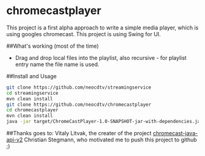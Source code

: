 # chromecastplayer
This project is a first alpha approach to write a simple media player, which is using googles chromecast. This project is using Swing for UI.

##What's working (most of the time)
- Drag and drop local files into the playlist, also recursive - for playlist entry name the file name is used.

##Install and Usage
```bash
git clone https://github.com/neocdtv/streamingservice
cd streamingservice
mvn clean install
git clone https://github.com/neocdtv/chromecastplayer
cd chromecastplayer
mvn clean install
java -jar target/ChromeCastPlayer-1.0-SNAPSHOT-jar-with-dependencies.jar 
```

##Thanks goes to:
Vitaly Litvak, the creater of the project [chromecast-java-api-v2](https://github.com/vitalidze/chromecast-java-api-v2) 
Christian Stegmann, who motivated me to push this project to github ;)



